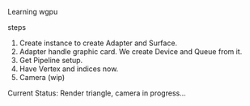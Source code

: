 Learning wgpu


steps
1. Create instance to create Adapter and Surface.
2. Adapter handle graphic card. We create Device and Queue from it.
3. Get Pipeline setup.
4. Have Vertex and indices now.
5. Camera (wip)

Current Status:
Render triangle,
camera in progress...
